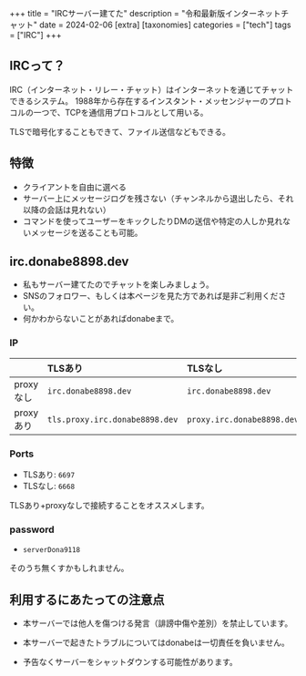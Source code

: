 +++
title = "IRCサーバー建てた"
description = "令和最新版インターネットチャット"
date = 2024-02-06
[extra]
[taxonomies]
categories = ["tech"]
tags = ["IRC"]
+++

## IRCって？

IRC（インターネット・リレー・チャット）はインターネットを通じてチャットできるシステム。
1988年から存在するインスタント・メッセンジャーのプロトコルの一つで、TCPを通信用プロトコルとして用いる。

TLSで暗号化することもできて、ファイル送信などもできる。

## 特徴

- クライアントを自由に選べる
- サーバー上にメッセージログを残さない（チャンネルから退出したら、それ以降の会話は見れない）
- コマンドを使ってユーザーをキックしたりDMの送信や特定の人しか見れないメッセージを送ることも可能。

## irc.donabe8898.dev

- 私もサーバー建てたのでチャットを楽しみましょう。
- SNSのフォロワー、もしくは本ページを見た方であれば是非ご利用ください。
- 何かわからないことがあればdonabeまで。


### IP

||TLSあり|TLSなし|
|:--|:--|:--|
|proxyなし|`irc.donabe8898.dev`|`irc.donabe8898.dev`|
|proxyあり|`tls.proxy.irc.donabe8898.dev`|`proxy.irc.donabe8898.dev`|


### Ports
- TLSあり: `6697`
- TLSなし: `6668`

TLSあり+proxyなしで接続することをオススメします。

### password
- `serverDona9118`

そのうち無くすかもしれません。


## 利用するにあたっての注意点

- 本サーバーでは他人を傷つける発言（誹謗中傷や差別）を禁止しています。

- 本サーバーで起きたトラブルについてはdonabeは一切責任を負いません。

- 予告なくサーバーをシャットダウンする可能性があります。
